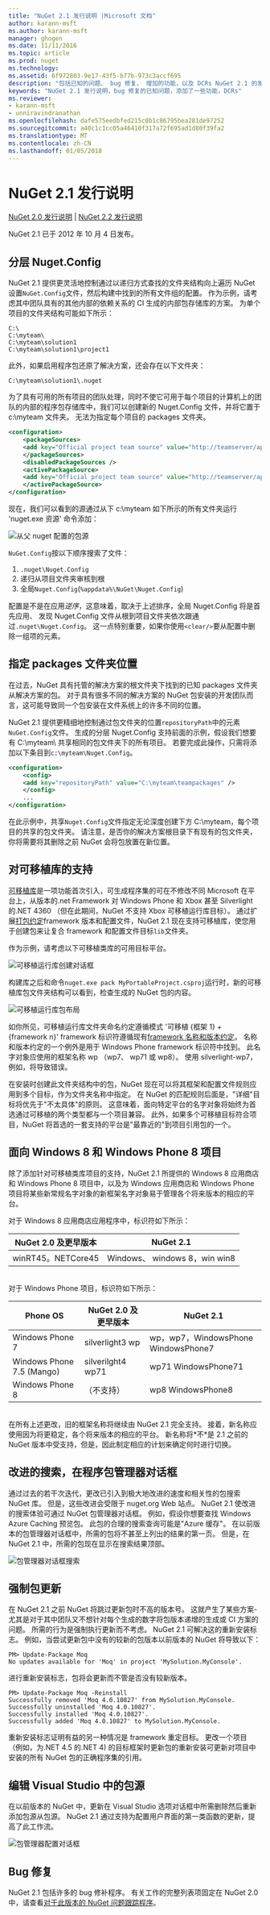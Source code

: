 ```yaml
---
title: "NuGet 2.1 发行说明 |Microsoft 文档"
author: karann-msft
ms.author: karann-msft
manager: ghogen
ms.date: 11/11/2016
ms.topic: article
ms.prod: nuget
ms.technology: 
ms.assetid: 6f972803-9e17-43f5-b77b-973c3accf695
description: "包括已知的问题、 bug 修复、 增加的功能，以及 DCRs NuGet 2.1 的发行说明。"
keywords: "NuGet 2.1 发行说明，bug 修复的已知问题，添加了一些功能，DCRs"
ms.reviewer:
- karann-msft
- unniravindranathan
ms.openlocfilehash: dafe575eedbfed215c0b1c86795bea281de97252
ms.sourcegitcommit: a40c1c1cc05a46410f317a72f695ad1d80f39fa2
ms.translationtype: MT
ms.contentlocale: zh-CN
ms.lasthandoff: 01/05/2018
---
```

# <a name="nuget-21-release-notes"></a>NuGet 2.1 发行说明

[NuGet 2.0 发行说明](../release-notes/nuget-2.0.md) | [NuGet 2.2 发行说明](../release-notes/nuget-2.2.md)

NuGet 2.1 已于 2012 年 10 月 4 日发布。

## <a name="hierarchical-nugetconfig"></a>分层 Nuget.Config
NuGet 2.1 提供更灵活地控制通过以递归方式查找的文件夹结构向上遍历 NuGet 设置`NuGet.Config`文件，然后构建中找到的所有文件组的配置。  作为示例，请考虑其中团队具有的其他内部的依赖关系的 CI 生成的内部包存储库的方案。 为单个项目的文件夹结构可能如下所示：

    C:\
    C:\myteam\
    C:\myteam\solution1
    C:\myteam\solution1\project1

此外，如果启用程序包还原了解决方案，还会存在以下文件夹：

    C:\myteam\solution1\.nuget

为了具有可用的所有项目的团队处理，同时不使它可用于每个项目的计算机上的团队的内部的程序包存储库中，我们可以创建新的 Nuget.Config 文件，并将它置于 c:\myteam 文件夹。 无法为指定每个项目的 packages 文件夹。

```xml
<configuration>
    <packageSources>
    <add key="Official project team source" value="http://teamserver/api/v2/" />
    </packageSources>
    <disabledPackageSources />
    <activePackageSource>
    <add key="Official project team source" value="http://teamserver/api/v2/" />
    </activePackageSource>
</configuration>
```

现在，我们可以看到的源通过从下 c:\myteam 如下所示的所有文件夹运行 'nuget.exe 资源' 命令添加：

![从父 nuget 配置的包源](./media/releasenotes-21-cfg-hierarchy.png)

`NuGet.Config`按以下顺序搜索了文件：

1. `.nuget\Nuget.Config`
2. 递归从项目文件夹审核到根
3. 全局`Nuget.Config`(`%appdata%\NuGet\Nuget.Config`)

配置是不是在应用*逆序*，这意味着，取决于上述排序，全局 Nuget.Config 将是首先应用、 发现 Nuget.Config 文件从根到项目文件夹依次跟通过`.nuget\Nuget.Config`。  这一点特别重要，如果你使用`<clear/>`要从配置中删除一组项的元素。

## <a name="specify-packages-folder-location"></a>指定 packages 文件夹位置
在过去，NuGet 具有托管的解决方案的根文件夹下找到的已知 packages 文件夹从解决方案的包。  对于具有很多不同的解决方案的 NuGet 包安装的开发团队而言，这可能导致同一个包安装在文件系统上的许多不同的位置。

NuGet 2.1 提供更精细地控制通过包文件夹的位置`repositoryPath`中的元素`NuGet.Config`文件。  生成的分层 Nuget.Config 支持前面的示例，假设我们想要有 C:\myteam\ 共享相同的包文件夹下的所有项目。  若要完成此操作，只需将添加以下条目到`c:\myteam\Nuget.Config`。

```xml
<configuration>
    <config>
    <add key="repositoryPath" value="C:\myteam\teampackages" />
    </config>
    ...
</configuration>
```

在此示例中，共享`Nuget.Config`文件指定无论深度创建下方 C:\myteam，每个项目的共享的包文件夹。 请注意，是否你的解决方案根目录下有现有的包文件夹，你将需要将其删除之前 NuGet 会将包放置在新位置。

## <a name="support-for-portable-libraries"></a>对可移植库的支持
[可移植库](/dotnet/standard/cross-platform/cross-platform-development-with-the-portable-class-library)是一项功能首次引入，可生成程序集的可在不修改不同 Microsoft 在平台上，从版本的.net Framework 对 Windows Phone 和 Xbox 甚至 Silverlight 的.NET 4360 （但在此期间，NuGet 不支持 Xbox 可移植运行库目标）。  通过扩展[打包约定](../create-packages/supporting-multiple-target-frameworks.md)framework 版本和配置文件，NuGet 2.1 现在支持可移植库，使您用于创建包来让复合 framework 和配置文件目标`lib`文件夹。

作为示例，请考虑以下可移植类库的可用目标平台。

![可移植运行库创建对话框](./media/releasenotes-21-plib.png)

构建库之后和命令`nuget.exe pack MyPortableProject.csproj`运行时，新的可移植库包文件夹结构可以看到，检查生成的 NuGet 包的内容。

![可移植运行库包布局](./media/releasenotes-21-plib-layout.png)

如你所见，可移植运行库文件夹命名约定遵循模式 '可移植 {框架 1} + {framework n}' framework 标识符遵循现有[framework 名称和版本约定](../schema/target-frameworks.md)。 名称和版本约定的一个例外是用于 Windows Phone framework 标识符中找到。  此名字对象应使用的框架名称 wp （wp7、 wp71 或 wp8）。 使用 silverlight-wp7，例如，将导致错误。

在安装时创建此文件夹结构中的包，NuGet 现在可以将其框架和配置文件规则应用到多个目标，作为文件夹名称中指定。  在 NuGet 的匹配规则后面是，"详细"目标将优先于"不太具体"的原则。  这意味着，面向特定平台的名字对象将始终为首选通过可移植的两个类型都与一个项目兼容。  此外，如果多个可移植目标符合项目，NuGet 将首选的一套支持的平台是"最靠近的"到项目引用包的一个。

## <a name="targeting-windows-8-and-windows-phone-8-projects"></a>面向 Windows 8 和 Windows Phone 8 项目
除了添加针对可移植类库项目的支持，NuGet 2.1 所提供的 Windows 8 应用商店和 Windows Phone 8 项目中，以及为 Windows 应用商店和 Windows Phone 项目将某些新常规名字对象的新框架名字对象易于管理各个将来版本的相应的平台。

对于 Windows 8 应用商店应用程序中，标识符如下所示：

|NuGet 2.0 及更早版本|NuGet 2.1|
|----------------|-----------|
|winRT45。NETCore45|Windows、 windows 8，win win8|

<br/>
对于 Windows Phone 项目，标识符如下所示：

|Phone OS|NuGet 2.0 及更早版本|NuGet 2.1
|----------------|-----------|-----------|
|Windows Phone 7|silverlight3 wp|wp，wp7，WindowsPhone WindowsPhone7|
|Windows Phone 7.5 (Mango)|silverilght4 wp71|wp71 WindowsPhone71|
|Windows Phone 8|（不支持）|wp8 WindowsPhone8|
<br/>
在所有上述更改，旧的框架名称将继续由 NuGet 2.1 完全支持。  接着，新名称应使用因为将更稳定，各个将来版本的相应的平台。 新名称将*不*是 2.1 之前的 NuGet 版本中受支持，但是，因此制定相应的计划来确定何时进行切换。

## <a name="improved-search-in-package-manager-dialog"></a>改进的搜索，在程序包管理器对话框
通过过去的若干次迭代，更改已引入到极大地改进的速度和相关性的包搜索 NuGet 库。  但是，这些改进会受限于 nuget.org Web 站点。  NuGet 2.1 使改进的搜索体验可通过 NuGet 包管理器对话框。  例如，假设你想要查找 Windows Azure Caching 预览包。  此包的合理的搜索查询可能是"Azure 缓存"。  在以前版本的包管理器对话框中，所需的包将不甚至上列出的结果的第一页。  但是，在 NuGet 2.1 中，所需的包现在显示在搜索结果顶部。

![包管理器对话框搜索](./media/releasenotes-21-vsdlg-search.png)

## <a name="force-package-update"></a>强制包更新
在 NuGet 2.1 之前 NuGet 将跳过更新包时不高的版本号。  这就产生了某些方案-尤其是对于其中团队又不想针对每个生成的数字将包版本递增的生成或 CI 方案的问题。  所需的行为是强制执行更新而不考虑。  NuGet 2.1 可解决这的重新安装标志。  例如，当尝试更新包中没有的较新的包版本以前版本的 NuGet 将导致以下：

    PM> Update-Package Moq
    No updates available for 'Moq' in project 'MySolution.MyConsole'.

进行重新安装标志，包将会更新而不管是否没有较新版本。

    PM> Update-Package Moq -Reinstall
    Successfully removed 'Moq 4.0.10827' from MySolution.MyConsole.
    Successfully uninstalled 'Moq 4.0.10827'.
    Successfully installed 'Moq 4.0.10827'.
    Successfully added 'Moq 4.0.10827' to MySolution.MyConsole.

重新安装标志证明有益的另一种情况是 framework 重定目标。 更改一个项目 （例如，为.NET 4.5 的.NET 4) 的目标框架时更新包的重新安装可更新对项目中安装的所有 NuGet 包的正确程序集的引用。

## <a name="edit-package-sources-within-visual-studio"></a>编辑 Visual Studio 中的包源
在以前版本的 NuGet 中，更新在 Visual Studio 选项对话框中所需删除然后重新添加包源从包源。  NuGet 2.1 通过支持为配置用户界面的第一类函数的更新，提高了此工作流。

![包管理器配置对话框](./media/releasenotes-21-edit-pkg-source.png)

## <a name="bug-fixes"></a>Bug 修复
NuGet 2.1 包括许多的 bug 修补程序。 有关工作的完整列表项固定在 NuGet 2.0 中，请查看[对于此版本的 NuGet 问题跟踪程序](http://nuget.codeplex.com/workitem/list/advanced?keyword=&status=Fixed&type=All&priority=All&release=NuGet%202.1&assignedTo=All&component=All&sortField=LastUpdatedDate&sortDirection=Descending&page=0)。
